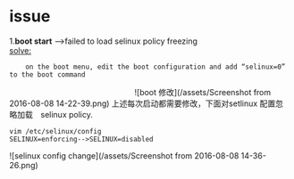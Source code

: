 # issue

1.**boot start** -->failed to load selinux policy freezing   
[solve:](https://asafshoval.wordpress.com/2014/11/18/overcome-fail-to-load-selinux-policy-freezing-error-message-while-booting-linux/)
```shell
    on the boot menu, edit the boot configuration and add “selinux=0” to the boot command
```
　　　　　　　　　　　　　　　　![boot 修改](/assets/Screenshot from 2016-08-08 14-22-39.png)
上述每次启动都需要修改，下面对setlinux 配置忽略加载　selinux policy.
```shell
vim /etc/selinux/config
SELINUX=enforcing-->SELINUX=disabled

```
![selinux config change](/assets/Screenshot from 2016-08-08 14-36-26.png)
